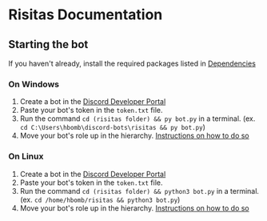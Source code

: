# Risitas Documentation
## Starting the bot
If you haven't already, install the required packages listed in [Dependencies](docs/dependencies.md)
### On Windows
1. Create a bot in the [Discord Developer Portal](https://discord.com/developers/)
2. Paste your bot's token in the `token.txt` file.
3. Run the command `cd (risitas folder) && py bot.py` in a terminal. (ex. `cd C:\Users\hbomb\discord-bots\risitas && py bot.py`)
4. Move your bot's role up in the hierarchy. [Instructions on how to do so](docs/hierarchy.md)

### On Linux
1. Create a bot in the [Discord Developer Portal](https://discord.com/developers/)
2. Paste your bot's token in the `token.txt` file.
3. Run the command `cd (risitas folder) && python3 bot.py` in a terminal. (ex. `cd /home/hbomb/risitas && python3 bot.py`)
4. Move your bot's role up in the hierarchy. [Instructions on how to do so](docs/hierarchy.md)
